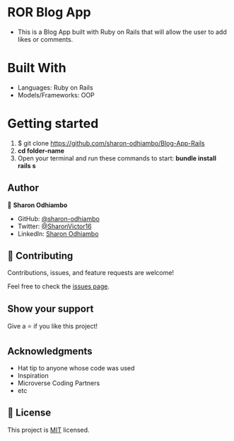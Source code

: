 # ROR Blog App
- This is a Blog App built with Ruby on Rails that will allow the user to add likes or comments.

# Built With
- Languages: Ruby on Rails
- Models/Frameworks: OOP


# Getting started

1. $ git clone https://github.com/sharon-odhiambo/Blog-App-Rails
2. **cd folder-name**
3. Open your terminal and run these commands to start: 
**bundle install** 
**rails s**


## Author

👤 **Sharon Odhiambo**

- GitHub: [@sharon-odhiambo](https://github.com/sharon-odhiambo)
- Twitter: [@SharonVictor16](https://twitter.com/sharonvictor16)
- LinkedIn: [Sharon Odhiambo](https://www.linkedin.com/in/sharonn-odhiambo/)


## 🤝 Contributing


Contributions, issues, and feature requests are welcome!

Feel free to check the [issues page](../../issues/).

## Show your support

Give a ⭐️ if you like this project!

## Acknowledgments

- Hat tip to anyone whose code was used
- Inspiration
- Microverse Coding Partners
- etc

## 📝 License

This project is [MIT](./MIT.md) licensed.
